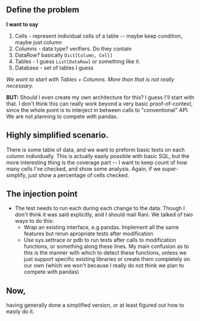 ## Define the problem
**I want to say**
1. Cells - represent individual cells of a table -- maybe keep condition, maybe just column
2. Columns - data type? verifiers. Do they contain 
3. DataRow? basically `Dict[Column, Cell]`
4. Tables - I guess `List[DataRow]` or something like it. 
5. Database - set of tables I guess

_We want to start with Tables + Columns. More than that is not really necessary._

**BUT:**
Should I even create my own architecture for this? I guess I'll start with that.
I don't think this can really work beyond a very basic proof-of-context, since 
the whole point is to interject in between calls to "conventional" API. 
We are not planning to compete with pandas.


## Highly simplified scenario.
There is some table of data, and we want to preform basic tests on 
each column individually. This is actually easily possible with basic SQL,
but the more interesting thing is the coverage part -- I want to keep count 
of how many cells I've checked, and show some analysis. 
Again, if we super-simplify, just show a percentage of cells checked.

## The injection point
 - The test needs to run each during each change to the data. 
Though I don't think it was said explicitly, and I should mail Rani. 
We talked of two ways to do this:
   - Wrap an existing interface, e.g pandas. Implement all the same features but 
   rerun apropriate tests after modification
   - Use sys.settrace or pdb to run tests after calls to modification functions, or 
   something along these lines. My main confusion as to this is the manner with which 
   to detect these functions, unless we just support specific existing libraries or 
   create them completely on our own (which we won't because I really do not think
   we plan to compete with pandas)


## Now,
having generally done a simplified version, or at least figured out 
how to easily do it.
